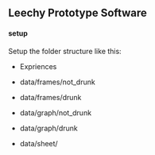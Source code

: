 ## Leechy Prototype Software

#### setup
Setup the folder structure like this:

- Expriences

- data/frames/not_drunk
- data/frames/drunk

- data/graph/not_drunk
- data/graph/drunk

- data/sheet/

    
